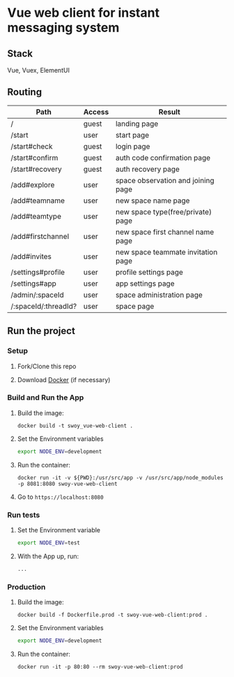 # Vue web client for instant messaging system

## Stack

Vue, Vuex, ElementUI

## Routing

| Path                 | Access | Result                             |
| -------------------- | ------ | ---------------------------------- |
| /                    | guest  | landing page                       |
| /start               | user   | start page                         |
| /start#check         | guest  | login page                         |
| /start#confirm       | guest  | auth code confirmation page        |
| /start#recovery      | guest  | auth recovery page                 |
| /add#explore         | user   | space observation and joining page |
| /add#teamname        | user   | new space name page                |
| /add#teamtype        | user   | new space type(free/private) page  |
| /add#firstchannel    | user   | new space first channel name page  |
| /add#invites         | user   | new space teammate invitation page |
| /settings#profile    | user   | profile settings page              |
| /settings#app        | user   | app settings page                  |
| /admin/:spaceId      | user   | space administration page          |
| /:spaceId/:threadId? | user   | space page                         |

## Run the project

### Setup

1. Fork/Clone this repo

1. Download [Docker](https://docs.docker.com/docker-for-mac/install/) (if necessary)

### Build and Run the App

1. Build the image:

   ```$
   docker build -t swoy_vue-web-client .
   ```

1. Set the Environment variables

   ```sh
   export NODE_ENV=development
   ```

1. Run the container:

   ```$
   docker run -it -v ${PWD}:/usr/src/app -v /usr/src/app/node_modules -p 8081:8080 swoy-vue-web-client
   ```

1. Go to `https://localhost:8080`

### Run tests

1. Set the Environment variable

   ```sh
   export NODE_ENV=test
   ```

1. With the App up, run:

   ```sh
   ...
   ```

### Production

1. Build the image:

   ```$
   docker build -f Dockerfile.prod -t swoy-vue-web-client:prod .
   ```

1. Set the Environment variables

   ```sh
   export NODE_ENV=development
   ```

1. Run the container:

   ```$
   docker run -it -p 80:80 --rm swoy-vue-web-client:prod
   ```
